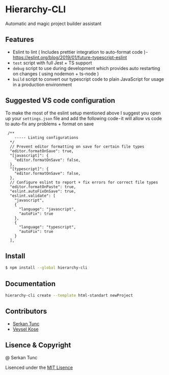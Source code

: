 # Hierarchy-CLI

Automatic and magic project builder assistant

## Features

 - Eslint to lint ( Includes prettier integration to auto-format code ) - https://eslint.org/blog/2019/01/future-typescript-eslint
 - `test` script with full Jest + TS support
 - `debug` script to use during development which provides auto restarting on changes ( using nodemon + ts-node )
 - `build` script to convert our typescript code to plain JavaScript for usage in a production environment

## Suggested VS code configuration

To make the most of the eslint setup mentioned above I suggest you open up your `settings.json` file and add the following code - it will allow vs code to auto-fix any problems + format on save

```
 /**
    ----- Linting configurations
  */
  // Prevent editor formatting on save for certain file types
  "editor.formatOnSave": true,
  "[javascript]": {
    "editor.formatOnSave": false,
  },
  "[typescript]": {
    "editor.formatOnSave": false,
  },
  // Configure eslint to report + fix errors for correct file types
  "editor.formatOnPaste": true,
  "eslint.autoFixOnSave": true,
  "eslint.validate": [
    "javascript",
    {
      "language": "javascript",
      "autoFix": true
    },
    {
      "language": "typescript",
      "autoFix": true
    }
  ],
```

## Install
```sh
$ npm install --global hierarchy-cli
```


## Documentation

```sh
hierarchy-cli create --template html-standart newProject
```

## Contributors
 - [Serkan Tunc](https://srktnc.github.io)
 - [Veysel Kose](https://veyselkose.tk)
 
## Lisence & Copyright
 @ Serkan Tunc
 
 Lisenced under the [MIT Lisence](https://github.com/srktnc/Basic-Verifier/blob/master/LICENSE)

